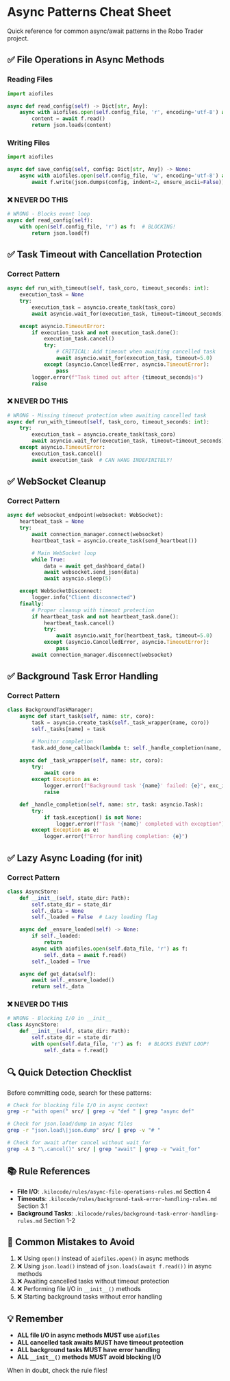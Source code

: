 # Async Patterns Cheat Sheet

Quick reference for common async/await patterns in the Robo Trader project.

## ✅ File Operations in Async Methods

### Reading Files
```python
import aiofiles

async def read_config(self) -> Dict[str, Any]:
    async with aiofiles.open(self.config_file, 'r', encoding='utf-8') as f:
        content = await f.read()
        return json.loads(content)
```

### Writing Files
```python
import aiofiles

async def save_config(self, config: Dict[str, Any]) -> None:
    async with aiofiles.open(self.config_file, 'w', encoding='utf-8') as f:
        await f.write(json.dumps(config, indent=2, ensure_ascii=False))
```

### ❌ NEVER DO THIS
```python
# WRONG - Blocks event loop
async def read_config(self):
    with open(self.config_file, 'r') as f:  # BLOCKING!
        return json.load(f)
```

## ✅ Task Timeout with Cancellation Protection

### Correct Pattern
```python
async def run_with_timeout(self, task_coro, timeout_seconds: int):
    execution_task = None
    try:
        execution_task = asyncio.create_task(task_coro)
        await asyncio.wait_for(execution_task, timeout=timeout_seconds)

    except asyncio.TimeoutError:
        if execution_task and not execution_task.done():
            execution_task.cancel()
            try:
                # CRITICAL: Add timeout when awaiting cancelled task
                await asyncio.wait_for(execution_task, timeout=5.0)
            except (asyncio.CancelledError, asyncio.TimeoutError):
                pass
        logger.error(f"Task timed out after {timeout_seconds}s")
        raise
```

### ❌ NEVER DO THIS
```python
# WRONG - Missing timeout protection when awaiting cancelled task
async def run_with_timeout(self, task_coro, timeout_seconds: int):
    try:
        execution_task = asyncio.create_task(task_coro)
        await asyncio.wait_for(execution_task, timeout=timeout_seconds)
    except asyncio.TimeoutError:
        execution_task.cancel()
        await execution_task  # CAN HANG INDEFINITELY!
```

## ✅ WebSocket Cleanup

### Correct Pattern
```python
async def websocket_endpoint(websocket: WebSocket):
    heartbeat_task = None
    try:
        await connection_manager.connect(websocket)
        heartbeat_task = asyncio.create_task(send_heartbeat())

        # Main WebSocket loop
        while True:
            data = await get_dashboard_data()
            await websocket.send_json(data)
            await asyncio.sleep(5)

    except WebSocketDisconnect:
        logger.info("Client disconnected")
    finally:
        # Proper cleanup with timeout protection
        if heartbeat_task and not heartbeat_task.done():
            heartbeat_task.cancel()
            try:
                await asyncio.wait_for(heartbeat_task, timeout=5.0)
            except (asyncio.CancelledError, asyncio.TimeoutError):
                pass
        await connection_manager.disconnect(websocket)
```

## ✅ Background Task Error Handling

### Correct Pattern
```python
class BackgroundTaskManager:
    async def start_task(self, name: str, coro):
        task = asyncio.create_task(self._task_wrapper(name, coro))
        self._tasks[name] = task

        # Monitor completion
        task.add_done_callback(lambda t: self._handle_completion(name, t))

    async def _task_wrapper(self, name: str, coro):
        try:
            await coro
        except Exception as e:
            logger.error(f"Background task '{name}' failed: {e}", exc_info=True)
            raise

    def _handle_completion(self, name: str, task: asyncio.Task):
        try:
            if task.exception() is not None:
                logger.error(f"Task '{name}' completed with exception")
        except Exception as e:
            logger.error(f"Error handling completion: {e}")
```

## ✅ Lazy Async Loading (for __init__)

### Correct Pattern
```python
class AsyncStore:
    def __init__(self, state_dir: Path):
        self.state_dir = state_dir
        self._data = None
        self._loaded = False  # Lazy loading flag

    async def _ensure_loaded(self) -> None:
        if self._loaded:
            return
        async with aiofiles.open(self.data_file, 'r') as f:
            self._data = await f.read()
        self._loaded = True

    async def get_data(self):
        await self._ensure_loaded()
        return self._data
```

### ❌ NEVER DO THIS
```python
# WRONG - Blocking I/O in __init__
class AsyncStore:
    def __init__(self, state_dir: Path):
        self.state_dir = state_dir
        with open(self.data_file, 'r') as f:  # BLOCKS EVENT LOOP!
            self._data = f.read()
```

## 🔍 Quick Detection Checklist

Before committing code, search for these patterns:

```bash
# Check for blocking file I/O in async context
grep -r "with open(" src/ | grep -v "def " | grep "async def"

# Check for json.load/dump in async files
grep -r "json.load\|json.dump" src/ | grep -v "# "

# Check for await after cancel without wait_for
grep -A 3 "\.cancel()" src/ | grep "await" | grep -v "wait_for"
```

## 📚 Rule References

- **File I/O**: `.kilocode/rules/async-file-operations-rules.md` Section 4
- **Timeouts**: `.kilocode/rules/background-task-error-handling-rules.md` Section 3.1
- **Background Tasks**: `.kilocode/rules/background-task-error-handling-rules.md` Section 1-2

## 🚨 Common Mistakes to Avoid

1. ❌ Using `open()` instead of `aiofiles.open()` in async methods
2. ❌ Using `json.load()` instead of `json.loads(await f.read())` in async methods
3. ❌ Awaiting cancelled tasks without timeout protection
4. ❌ Performing file I/O in `__init__()` methods
5. ❌ Starting background tasks without error handling

## 💡 Remember

- **ALL file I/O in async methods MUST use `aiofiles`**
- **ALL cancelled task awaits MUST have timeout protection**
- **ALL background tasks MUST have error handling**
- **ALL `__init__()` methods MUST avoid blocking I/O**

When in doubt, check the rule files!
